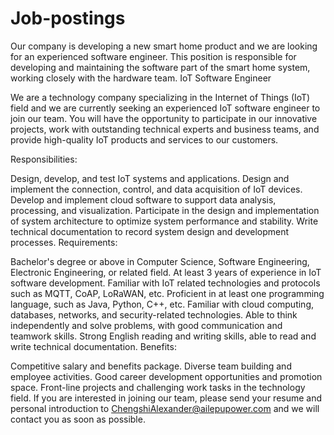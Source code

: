 # Job-postings
Our company is developing a new smart home product and we are looking for an experienced software engineer. This position is responsible for developing and maintaining the software part of the smart home system, working closely with the hardware team.
 IoT Software Engineer

We are a technology company specializing in the Internet of Things (IoT) field and we are currently seeking an experienced IoT software engineer to join our team. You will have the opportunity to participate in our innovative projects, work with outstanding technical experts and business teams, and provide high-quality IoT products and services to our customers.

Responsibilities:

Design, develop, and test IoT systems and applications.
Design and implement the connection, control, and data acquisition of IoT devices.
Develop and implement cloud software to support data analysis, processing, and visualization.
Participate in the design and implementation of system architecture to optimize system performance and stability.
Write technical documentation to record system design and development processes.
Requirements:

Bachelor's degree or above in Computer Science, Software Engineering, Electronic Engineering, or related field.
At least 3 years of experience in IoT software development.
Familiar with IoT related technologies and protocols such as MQTT, CoAP, LoRaWAN, etc.
Proficient in at least one programming language, such as Java, Python, C++, etc.
Familiar with cloud computing, databases, networks, and security-related technologies.
Able to think independently and solve problems, with good communication and teamwork skills.
Strong English reading and writing skills, able to read and write technical documentation.
Benefits:

Competitive salary and benefits package.
Diverse team building and employee activities.
Good career development opportunities and promotion space.
Front-line projects and challenging work tasks in the technology field.
If you are interested in joining our team, please send your resume and personal introduction to ChengshiAlexander@ailepupower.com and we will contact you as soon as possible.
